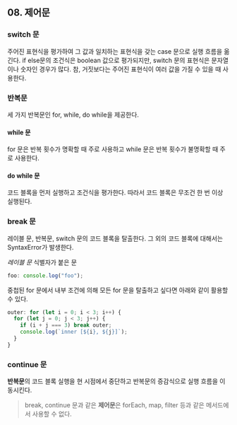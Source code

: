 ## 08. 제어문

### switch 문

주어진 표현식을 평가하여 그 값과 일치하는 표현식을 갖는 case 문으로 실행 흐름을 옮긴다.
if else문의 조건식은 boolean 값으로 평가되지만, switch 문의 표현식은 문자열이나 숫자인 경우가 많다. 참, 거짓보다는 주어진 표현식이 여러 값을 가질 수 있을 때 사용한다.

### 반복문

세 가지 반복문인 for, while, do while을 제공한다.

#### while 문

for 문은 반복 횟수가 명확할 때 주로 사용하고 while 문은 반복 횟수가 불명확할 때 주로 사용한다.

#### do while 문

코드 블록을 먼저 실행하고 조건식을 평가한다.
따라서 코드 블록은 무조건 한 번 이상 실행된다.

### break 문

레이블 문, 반복문, switch 문의 코드 블록을 탈출한다.
그 외의 코드 블록에 대해서는 SyntaxError가 발생한다.

_레이블 문_
식별자가 붙은 문

```js
foo: console.log("foo");
```

중첩된 for 문에서 내부 조건에 의해 모든 for 문을 탈출하고 싶다면 아래와 같이 활용할 수 있다.

```js
outer: for (let i = 0; i < 3; i++) {
  for (let j = 0; j < 3; j++) {
    if (i + j === 3) break outer;
    console.log(`inner [${i}, ${j}]`);
  }
}
```

### continue 문

**반복문**의 코드 블록 실행을 현 시점에서 중단하고 반복문의 증감식으로 실행 흐름을 이동시킨다.

> break, continue 문과 같은 **제어문**은 forEach, map, filter 등과 같은 메서드에서 사용할 수 없다.
